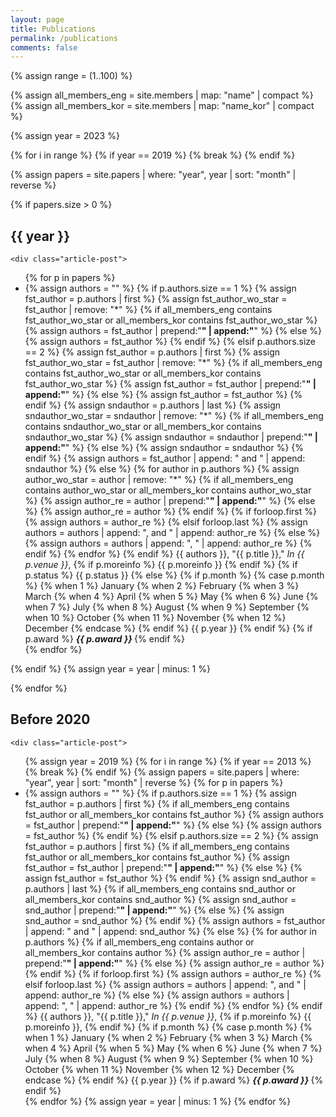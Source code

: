 ```yaml
---
layout: page
title: Publications
permalink: /publications
comments: false
---
```


{% assign range = (1..100) %}

{% assign all_members_eng = site.members | map: "name" | compact %}
{% assign all_members_kor = site.members | map: "name_kor" | compact %}

{% assign year = 2023 %}

{% for i in range %}
  {% if year == 2019 %}
    {% break %}
  {% endif %}

{% assign papers = site.papers | where: "year", year | sort: "month" | reverse %}

{% if papers.size > 0 %}
<section>
    <div class="section-title">
        <h2><span> {{ year }} </span></h2>
    </div>

    <div class="article-post">
<ul>
{% for p in papers %}
  <li>
    {% assign authors = "" %}
    {% if p.authors.size == 1 %}
      {% assign fst_author = p.authors | first %}
      {% assign fst_author_wo_star = fst_author | remove: "*" %}
      {% if all_members_eng contains fst_author_wo_star or all_members_kor contains fst_author_wo_star %}
        {% assign authors = fst_author | prepend:"<b>" | append:"</b>" %}
      {% else %}
        {% assign authors = fst_author %}
      {% endif %}
    {% elsif p.authors.size == 2 %}
      {% assign fst_author = p.authors | first %}
      {% assign fst_author_wo_star = fst_author | remove: "*" %}
      {% if all_members_eng contains fst_author_wo_star or all_members_kor contains fst_author_wo_star %}
        {% assign fst_author = fst_author | prepend:"<b>" | append:"</b>" %}
      {% else %}
        {% assign fst_author = fst_author %}
      {% endif %}
      {% assign sndauthor = p.authors | last %}
      {% assign sndauthor_wo_star = sndauthor | remove: "*" %}
      {% if all_members_eng contains sndauthor_wo_star or all_members_kor contains sndauthor_wo_star %}
        {% assign sndauthor = sndauthor | prepend:"<b>" | append:"</b>" %}
      {% else %}
        {% assign sndauthor = sndauthor %}
      {% endif %}
      {% assign authors = fst_author | append: " and " | append: sndauthor %}
    {% else %}
      {% for author in p.authors %}
        {% assign author_wo_star = author | remove: "*" %}
        {% if all_members_eng contains author_wo_star or all_members_kor contains author_wo_star %}
          {% assign author_re = author | prepend:"<b>" | append:"</b>" %}
        {% else %}
          {% assign author_re = author %}
        {% endif %}
        {% if forloop.first %}
          {% assign authors = author_re %}
        {% elsif forloop.last %}
          {% assign authors = authors | append: ", and " | append: author_re %}
        {% else %}
          {% assign authors = authors | append: ", " | append: author_re %}
        {% endif %}
      {% endfor %}
    {% endif %}
  {{ authors }}, "{{ p.title }}," <i> In {{ p.venue }}</i>,
  {% if p.moreinfo %}
    {{ p.moreinfo }}
  {% endif %}
  {% if p.status %}
    {{ p.status }}
  {% else %}
    {% if p.month %}
      {% case p.month %}
        {% when 1 %}
          January
        {% when 2 %}
          February
        {% when 3 %}
          March
        {% when 4 %}
          April
        {% when 5 %}
          May
        {% when 6 %}
          June
        {% when 7 %}
          July
        {% when 8 %}
          August
        {% when 9 %}
          September
        {% when 10 %}
          October
        {% when 11 %}
          November
        {% when 12 %}
          December
      {% endcase %}
    {% endif %}
    {{ p.year }}
  {% endif %}
  {% if p.award %} <b><i>{{ p.award }} </i></b> {% endif %}
  </li>
{% endfor %}
</ul>
</div>
</section>
{% endif %}
{% assign year = year | minus: 1 %}

{% endfor %} 

<section>
    <div class="section-title">
        <h2><span>Before 2020</span></h2>
    </div>

    <div class="article-post">
<ul>
{% assign year = 2019 %}
{% for i in range %}
{% if year == 2013 %}
{% break %}
{% endif %}
{% assign papers = site.papers | where: "year", year | sort: "month" | reverse %}
{% for p in papers %}
  <li>
    {% assign authors = "" %}
    {% if p.authors.size == 1 %}
      {% assign fst_author = p.authors | first %}
      {% if all_members_eng contains fst_author or all_members_kor contains fst_author %}
        {% assign authors = fst_author | prepend:"<b>" | append:"</b>" %}
      {% else %}
        {% assign authors = fst_author %}
      {% endif %}
    {% elsif p.authors.size == 2 %}
      {% assign fst_author = p.authors | first %}
      {% if all_members_eng contains fst_author or all_members_kor contains fst_author %}
        {% assign fst_author = fst_author | prepend:"<b>" | append:"</b>" %}
      {% else %}
        {% assign fst_author = fst_author %}
      {% endif %}
      {% assign snd_author = p.authors | last %}
      {% if all_members_eng contains snd_author or all_members_kor contains snd_author %}
        {% assign snd_author = snd_author | prepend:"<b>" | append:"</b>" %}
      {% else %}
        {% assign snd_author = snd_author %}
      {% endif %}
      {% assign authors = fst_author | append: " and " | append: snd_author %}
    {% else %}
      {% for author in p.authors %}
        {% if all_members_eng contains author or all_members_kor contains author %}
          {% assign author_re = author | prepend:"<b>" | append:"</b>" %}
        {% else %}
          {% assign author_re = author %}
        {% endif %}
        {% if forloop.first %}
          {% assign authors = author_re %}
        {% elsif forloop.last %}
          {% assign authors = authors | append: ", and " | append: author_re %}
        {% else %}
          {% assign authors = authors | append: ", " | append: author_re %}
        {% endif %}
      {% endfor %}
    {% endif %}
  {{ authors }}, "{{ p.title }}," <i> In {{ p.venue }}</i>, 
  {% if p.moreinfo %}
    {{ p.moreinfo }},
  {% endif %}
  {% if p.month %}
    {% case p.month %}
      {% when 1 %}
        January
      {% when 2 %}
        February
      {% when 3 %}
        March
      {% when 4 %}
        April
      {% when 5 %}
        May
      {% when 6 %}
        June
      {% when 7 %}
        July
      {% when 8 %}
        August
      {% when 9 %}
        September
      {% when 10 %}
        October
      {% when 11 %}
        November
      {% when 12 %}
        December
    {% endcase %}
  {% endif %}
  {{ p.year }}
  {% if p.award %} <b><i>{{ p.award }} </i></b> {% endif %}
  </li>
{% endfor %}
{% assign year = year | minus: 1 %}
{% endfor %} 
</ul>
</div>
</section>
